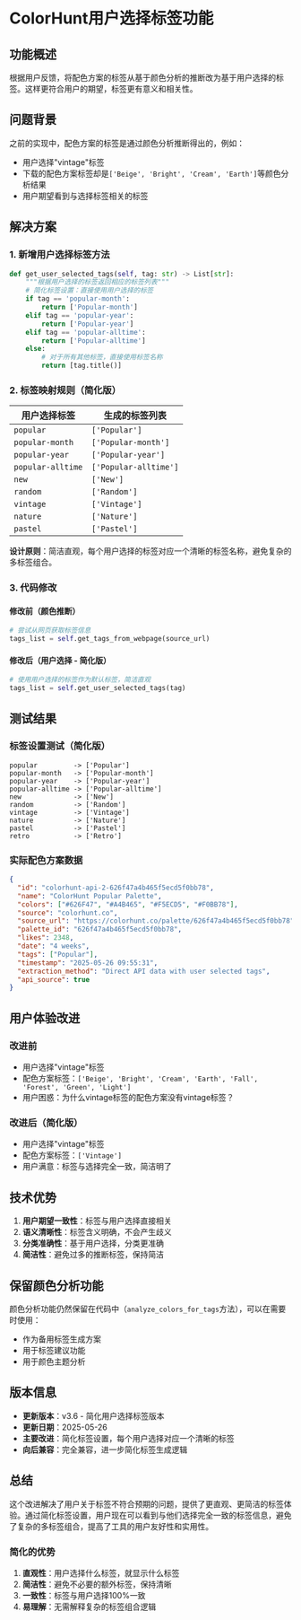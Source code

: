 # ColorHunt用户选择标签功能

## 功能概述

根据用户反馈，将配色方案的标签从基于颜色分析的推断改为基于用户选择的标签。这样更符合用户的期望，标签更有意义和相关性。

## 问题背景

之前的实现中，配色方案的标签是通过颜色分析推断得出的，例如：
- 用户选择"vintage"标签
- 下载的配色方案标签却是`['Beige', 'Bright', 'Cream', 'Earth']`等颜色分析结果
- 用户期望看到与选择标签相关的标签

## 解决方案

### 1. 新增用户选择标签方法

```python
def get_user_selected_tags(self, tag: str) -> List[str]:
    """根据用户选择的标签返回相应的标签列表"""
    # 简化标签设置：直接使用用户选择的标签
    if tag == 'popular-month':
        return ['Popular-month']
    elif tag == 'popular-year':
        return ['Popular-year']
    elif tag == 'popular-alltime':
        return ['Popular-alltime']
    else:
        # 对于所有其他标签，直接使用标签名称
        return [tag.title()]
```

### 2. 标签映射规则（简化版）

| 用户选择标签 | 生成的标签列表 |
|-------------|---------------|
| `popular` | `['Popular']` |
| `popular-month` | `['Popular-month']` |
| `popular-year` | `['Popular-year']` |
| `popular-alltime` | `['Popular-alltime']` |
| `new` | `['New']` |
| `random` | `['Random']` |
| `vintage` | `['Vintage']` |
| `nature` | `['Nature']` |
| `pastel` | `['Pastel']` |

**设计原则**：简洁直观，每个用户选择的标签对应一个清晰的标签名称，避免复杂的多标签组合。

### 3. 代码修改

#### 修改前（颜色推断）
```python
# 尝试从网页获取标签信息
tags_list = self.get_tags_from_webpage(source_url)
```

#### 修改后（用户选择 - 简化版）
```python
# 使用用户选择的标签作为默认标签，简洁直观
tags_list = self.get_user_selected_tags(tag)
```

## 测试结果

### 标签设置测试（简化版）
```
popular         -> ['Popular']
popular-month   -> ['Popular-month']
popular-year    -> ['Popular-year']
popular-alltime -> ['Popular-alltime']
new             -> ['New']
random          -> ['Random']
vintage         -> ['Vintage']
nature          -> ['Nature']
pastel          -> ['Pastel']
retro           -> ['Retro']
```

### 实际配色方案数据
```json
{
  "id": "colorhunt-api-2-626f47a4b465f5ecd5f0bb78",
  "name": "ColorHunt Popular Palette",
  "colors": ["#626F47", "#A4B465", "#F5ECD5", "#F0BB78"],
  "source": "colorhunt.co",
  "source_url": "https://colorhunt.co/palette/626f47a4b465f5ecd5f0bb78",
  "palette_id": "626f47a4b465f5ecd5f0bb78",
  "likes": 2348,
  "date": "4 weeks",
  "tags": ["Popular"],
  "timestamp": "2025-05-26 09:55:31",
  "extraction_method": "Direct API data with user selected tags",
  "api_source": true
}
```

## 用户体验改进

### 改进前
- 用户选择"vintage"标签
- 配色方案标签：`['Beige', 'Bright', 'Cream', 'Earth', 'Fall', 'Forest', 'Green', 'Light']`
- 用户困惑：为什么vintage标签的配色方案没有vintage标签？

### 改进后（简化版）
- 用户选择"vintage"标签
- 配色方案标签：`['Vintage']`
- 用户满意：标签与选择完全一致，简洁明了

## 技术优势

1. **用户期望一致性**：标签与用户选择直接相关
2. **语义清晰性**：标签含义明确，不会产生歧义
3. **分类准确性**：基于用户选择，分类更准确
4. **简洁性**：避免过多的推断标签，保持简洁

## 保留颜色分析功能

颜色分析功能仍然保留在代码中（`analyze_colors_for_tags`方法），可以在需要时使用：
- 作为备用标签生成方案
- 用于标签建议功能
- 用于颜色主题分析

## 版本信息

- **更新版本**：v3.6 - 简化用户选择标签版本
- **更新日期**：2025-05-26
- **主要改进**：简化标签设置，每个用户选择对应一个清晰的标签
- **向后兼容**：完全兼容，进一步简化标签生成逻辑

## 总结

这个改进解决了用户关于标签不符合预期的问题，提供了更直观、更简洁的标签体验。通过简化标签设置，用户现在可以看到与他们选择完全一致的标签信息，避免了复杂的多标签组合，提高了工具的用户友好性和实用性。

### 简化的优势
1. **直观性**：用户选择什么标签，就显示什么标签
2. **简洁性**：避免不必要的额外标签，保持清晰
3. **一致性**：标签与用户选择100%一致
4. **易理解**：无需解释复杂的标签组合逻辑 